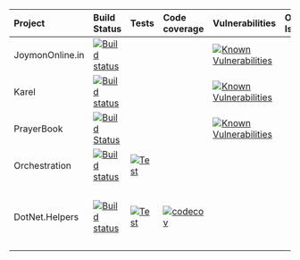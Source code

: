 | Project | Build Status  | Tests | Code coverage  | Vulnerabilities | Open Issues | Tech |
|:-------------|:-------------|:-----|:-----|:-----|:-----|:-----|
| JoymonOnline.in  | [![Build status](https://ci.appveyor.com/api/projects/status/5mycvjhhmw36r6pl?svg=true)](https://ci.appveyor.com/project/joymon/demo-aspnetintergationtest) | | | [![Known Vulnerabilities](https://snyk.io/test/github/joymon/JoymonOnline.In/badge.svg)](https://snyk.io/test/github/joymon/JoymonOnline.In) | | `ng@1.6.1`<br/>`TS@3.0`<br/>`Webpack@4.7` |
| Karel      | [![Build status](https://ci.appveyor.com/api/projects/status/67a0muy15ymjnj5n?svg=true)](https://ci.appveyor.com/project/joymon/karel-web) |    | | [![Known Vulnerabilities](https://snyk.io/test/github/KarelRobot/karel-web/badge.svg?targetFile=package.json)](https://snyk.io/test/github/KarelRobot/karel-web?targetFile=package.json) | | `jQ@3.2.1`<br/>`TS@3.0`<br/>`Webpack@4.7 |
| PrayerBook | [![Build Status](https://travis-ci.org/joymon/prayerbook.svg)](https://travis-ci.org/joymon/prayerbook)  |  |     | [![Known Vulnerabilities](https://snyk.io/test/github/joymon/prayerbook/badge.svg?targetFile=package.json)](https://snyk.io/test/github/joymon/PrayerBook?targetFile=package.json) | | `ng@^1.7.4`<br/>`Bootstrap@^4.1.3`<br/>`Webpack@^4.19.0` |
| Orchestration | [![Build status](https://ci.appveyor.com/api/projects/status/6qx7d8dpnx8o5d4n?svg=true)](https://ci.appveyor.com/project/joymon/orchestration) | [![Test](https://img.shields.io/appveyor/tests/joymon/orchestration.svg)](https://ci.appveyor.com/project/joymon/orchestration) | | | | .Net@4.0 |
| DotNet.Helpers | [![Build status](https://ci.appveyor.com/api/projects/status/ry2o7n3as7j0axp8?svg=true)](https://ci.appveyor.com/project/joymon/dotnet-helpers) | [![Test](https://img.shields.io/appveyor/tests/joymon/dotnet-helpers.svg)](https://ci.appveyor.com/project/joymon/dotnet-helpers) | [![codecov](https://codecov.io/gh/joymon/dotnet-helpers/branch/master/graph/badge.svg)](https://codecov.io/gh/joymon/dotnet-helpers) | | | `netstandard2.0`<br/>`netcoreapp2.0`<br/>`net45`<br/>`netcoreapp2.1`<br/>`net46`<br/>`net461`<br/>`net472`|

